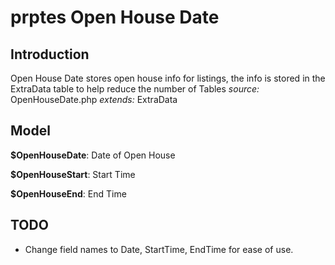 # prptes Open House Date
## Introduction
Open House Date stores open house info for listings, the info is stored in the ExtraData table to help reduce the number of Tables
*source:* OpenHouseDate.php
*extends:* ExtraData

## Model

__$OpenHouseDate__: Date of Open House

__$OpenHouseStart__: Start Time

__$OpenHouseEnd__: End Time

## TODO

* Change field names to Date, StartTime, EndTime for ease of use.